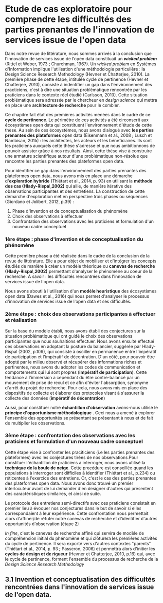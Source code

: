 # Etude de cas exploratoire pour comprendre les difficultés des parties prenantes de l'innovation de services issue de l'open data

Dans notre revue de littérature, nous sommes arrivés à la conclusion que l'innovation de services issue de l'open data constituait un _**wicked problem**_ (Rittel et Weber, 1973 ; Churchman, 1967). Un *wicked problem* en Systèmes d'Information implique l'utilisation d'une méthodologie particulière : la Design Science Research Methodology (Hevner et Chatterjee, 2010). La première phase de cette étape, intitulée cycle de pertinence (Hevner et Chatterjee, 2010), consiste à indentifier un gap dans l'environnement des practiciens, c'est à dire une situation  problématique rencontrée par les praticiens dans le contexte réel étudié (Carlsson, 2010). Cette situation problématique sera adressée par le chercheur en *design science* qui mettra en place une **architecture de recherche** pour le combler.

Ce chapitre fait état des premières activités menées dans le cadre de ce **cycle de pertinence**. Le périmètre de ces activités a été circonscrit aux écosystèmes open data qui constituent l'environnement d'étude de cette thèse. Au sein de ces écosystèmes, nous avons dialogué avec **les parties prenantes des plateformes** open data (Eisenmann et al., 2008 ; Lusch et Nambisan, 2015) : les architectes, les acteurs et les béneficiaires. Ils sont les praticiens auxquels cette thèse s'adresse et que nous ambitionnons de pouvoir assister grâce à nos résultats. Ainsi, cette thèse vise à construire une armature scientifique autour d'une problématique non-résolue que rencontre les parties prenantes des plateformes open data. 

Pour identifier ce gap dans l'environnement des parties prenantes des plateformes open data, nous avons mis en place une démarche d'**exploration hybride** (Thiétart et al., 2014, p. 93) en utilisant la **méthode des cas (Hlady-Rispal,2002)** qui allie, de manière itérative des observations participantes et des entretiens. La construction de cette démarche d'exploration met en perspective trois phases ou séquences (Giordano et Jolibert, 2012, p.39) : 

1. Phase d'invention et de conceptualisation du phénomène
2. Choix des observations à effectuer
3. Confrontation des observations avec les praticiens et formulation d'un nouveau cadre conceptuel

### 1ère étape : phase d'invention et de conceptualisation du phénomène

Cette première phase a été réalisée dans le cadre de la conclusion de la revue de littérature. Elle a pour objet de mobiliser et d'intégrer les concepts étudiés de manière à créer un modèle théorique ou **canevas de recherche (Hlady-Rispal,2002)** permettant d'analyser le phénomène au coeur de la recherche. A savoir : les difficultés rencontrées dans l'innovation de services issue de l'open data. 
 
Nous avons abouti à l'utilisation d'un **modèle heuristique** des écosystèmes open data (Dawes et al., 2016) qui nous permet d'analyser le processus d'innovation de services issue de l'open data et ses difficultés.

### 2ème étape : choix des observations participantes à effectuer et réalisation

Sur la base du modèle établi, nous avons établi des conjectures sur la situation problématique qui ont guidé le choix des observations participantes que nous souhaitions effectuer. Nous avons ensuite effectué ces observations en adoptant la posture du balancier, suggérée par Hlady-Rispal (2002, p.109), qui consiste à osciller en permanence entre l'impératif de participation et l'impératif de décentration. D'un côté, pour pouvoir être adopté par le milieu observé et récupérer des informations riches et pertinentes, nous avons du adopter les codes de communication et comportements qui lui sont propres (**impératif de participation**). Cette tendance à l'immersion a cependant du être contre-balancé par un mouvement de prise de recul et ce afin d'éviter l'absorption, synonyme d'arrêt du projet de recherche. Pour cela, nous avons mis en place des dispositifs de collecte et élaborer des protocoles visant à s'assurer la collecte des données (**impératif de décentration**)

Aussi, pour constituer notre **échantillon d'observation** avons-nous utilisé le **principe d'opportunisme méthodologique** . Ceci nous a amené à explorer l'ensemble des opportunités se présentant se présentant à nous et de fait de multiplier les observations.

### 3ème étape : confrontation des observations avec les praticiens et formulation d'un nouveau cadre conceptuel

Cette étape vise à confronter les praciticiens (i.e les parties prenantes des plateformes) avec les conjectures tirées de nos observations.Pour constituer l'échantillon de praticiens à interroger, nous avons utilisé la **technique de la boule de neige**. Cette procédure est conseillée quand les populations à interroger sont difficiles à identifier (Thiétart et al., p.234) ou réticentes à l'exercice des entretiens. Or, c'est le cas des parties prenantes des plateformes open data. Nous avons donc trouvé un premier interlocuteur avant de lui demander d'en designer d'autres qui présentent des caractéristiques similaires, et ainsi de suite.

Le protocole des entretiens semi-directifs avec ces praticiens consistait en premier lieu à évoquer nos conjectures dans le but de savoir si elles correspondaient à leur expérience. Cette confrontation nous permettait alors d'affiner/de réfuter notre canevas de recherche et d'identifier d'autres opportunités d'observation (étape 2)

*In fine*, c'est le canevas de recherche affiné qui servira de modèle de compréhension initial du phénomène et qui clôturera les premières activités du cycle de pertinence. Il sera exporté vers d'autres contextes "parents" (Thiétart et al., 2014, p. 93 ; Passeron, 2006) et permettra alors d'initier les **cycles de design et de rigueur** (Hevner et Chatterjee, 2010, p.16) qui, avec le cycle de pertinence, forment l'ensemble du processus de recherche de la *Design Science Research Methodology*


## 3.1 Invention et conceptualisation des difficultés rencontrées dans l'innovation de services issue de l'open data. 








